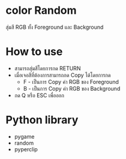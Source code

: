 # color Random
สุ่มสี RGB ทั้ง Foreground และ Background

# How to use
- สามารถสุ่มสีโดยการกด RETURN
- เมื่อเจอสีที่ต้องการสามารถกด Copy ได้โดยการกด
    - F - เป็นการ Copy ค่า RGB ของ Foreground
    - B - เป็นการ Copy ค่า RGB ของ Background
- กด Q หรือ ESC เพื่อออก

# Python library
- pygame
- random
- pyperclip
